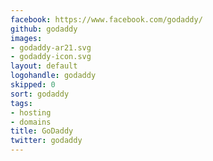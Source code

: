 ```yaml
---
facebook: https://www.facebook.com/godaddy/
github: godaddy
images:
- godaddy-ar21.svg
- godaddy-icon.svg
layout: default
logohandle: godaddy
skipped: 0
sort: godaddy
tags:
- hosting
- domains
title: GoDaddy
twitter: godaddy
---
```

